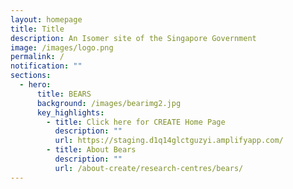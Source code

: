 ```yaml
---
layout: homepage
title: Title
description: An Isomer site of the Singapore Government
image: /images/logo.png
permalink: /
notification: ""
sections:
  - hero:
      title: BEARS
      background: /images/bearimg2.jpg
      key_highlights:
        - title: Click here for CREATE Home Page
          description: ""
          url: https://staging.d1q14glctguzyi.amplifyapp.com/
        - title: About Bears
          description: ""
          url: /about-create/research-centres/bears/
---
```

